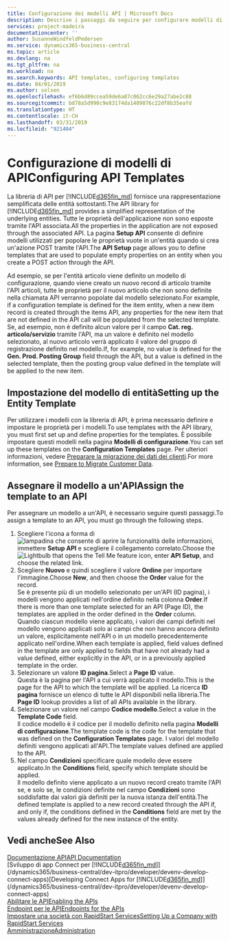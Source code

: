 ```yaml
---
title: Configurazione dei modelli API | Microsoft Docs
description: Descrive i passaggi da seguire per configurare modelli di API per Dynamics 365 Business Central.
services: project-madeira
documentationcenter: ''
author: SusanneWindfeldPedersen
ms.service: dynamics365-business-central
ms.topic: article
ms.devlang: na
ms.tgt_pltfrm: na
ms.workload: na
ms.search.keywords: API templates, configuring templates
ms.date: 04/01/2019
ms.author: solsen
ms.openlocfilehash: ef6b6d89ccea59de6a87c062cc6e29a27abe2c88
ms.sourcegitcommit: bd78a5d990c9e83174da1409076c22df8b35eafd
ms.translationtype: HT
ms.contentlocale: it-CH
ms.lasthandoff: 03/31/2019
ms.locfileid: "921404"
---
```

# <a name="configuring-api-templates"></a><span data-ttu-id="6dc79-103">Configurazione di modelli di API</span><span class="sxs-lookup"><span data-stu-id="6dc79-103">Configuring API Templates</span></span>
<span data-ttu-id="6dc79-104">La libreria di API per [!INCLUDE[d365fin_md](includes/d365fin_md.md)] fornisce una rappresentazione semplificata delle entità sottostanti.</span><span class="sxs-lookup"><span data-stu-id="6dc79-104">The API library for [!INCLUDE[d365fin_md](includes/d365fin_md.md)] provides a simplified representation of the underlying entities.</span></span> <span data-ttu-id="6dc79-105">Tutte le proprietà dell'applicazione non sono esposte tramite l'API associata.</span><span class="sxs-lookup"><span data-stu-id="6dc79-105">All the properties in the application are not exposed through the associated API.</span></span> <span data-ttu-id="6dc79-106">La pagina **Setup API** consente di definire modelli utilizzati per popolare le proprietà vuote in un'entità quando si crea un'azione POST tramite l'API.</span><span class="sxs-lookup"><span data-stu-id="6dc79-106">The **API Setup** page allows you to define templates that are used to populate empty properties on an entity when you create a POST action through the API.</span></span> 

<span data-ttu-id="6dc79-107">Ad esempio, se per l'entità articolo viene definito un modello di configurazione, quando viene creato un nuovo record di articolo tramite l'API articoli, tutte le proprietà per il nuovo articolo che non sono definite nella chiamata API verranno popolate dal modello selezionato.</span><span class="sxs-lookup"><span data-stu-id="6dc79-107">For example, if a configuration template is defined for the item entity, when a new item record is created through the items API, any properties for the new item that are not defined in the API call will be populated from the selected template.</span></span> <span data-ttu-id="6dc79-108">Se, ad esempio, non è definito alcun valore per il campo **Cat. reg. articolo/servizio** tramite l'API, ma un valore è definito nel modello selezionato, al nuovo articolo verrà applicato il valore del gruppo di registrazione definito nel modello.</span><span class="sxs-lookup"><span data-stu-id="6dc79-108">If, for example, no value is defined for the **Gen. Prod. Posting Group** field through the API, but a value is defined in the selected template, then the posting group value defined in the template will be applied to the new item.</span></span> 

## <a name="setting-up-the-entity-template"></a><span data-ttu-id="6dc79-109">Impostazione del modello di entità</span><span class="sxs-lookup"><span data-stu-id="6dc79-109">Setting up the Entity Template</span></span>
<span data-ttu-id="6dc79-110">Per utilizzare i modelli con la libreria di API, è prima necessario definire e impostare le proprietà per i modelli.</span><span class="sxs-lookup"><span data-stu-id="6dc79-110">To use templates with the API library, you must first set up and define properties for the templates.</span></span> <span data-ttu-id="6dc79-111">È possibile impostare questi modelli nella pagina **Modelli di configurazione**.</span><span class="sxs-lookup"><span data-stu-id="6dc79-111">You can set up these templates on the **Configuration Templates** page.</span></span> <span data-ttu-id="6dc79-112">Per ulteriori informazioni, vedere [Preparare la migrazione dei dati dei clienti](admin-use-templates-to-prepare-customer-data-for-migration.md).</span><span class="sxs-lookup"><span data-stu-id="6dc79-112">For more information, see [Prepare to Migrate Customer Data](admin-use-templates-to-prepare-customer-data-for-migration.md).</span></span> 

## <a name="assign-the-template-to-an-api"></a><span data-ttu-id="6dc79-113">Assegnare il modello a un'API</span><span class="sxs-lookup"><span data-stu-id="6dc79-113">Assign the template to an API</span></span>

<span data-ttu-id="6dc79-114">Per assegnare un modello a un'API, è necessario seguire questi passaggi.</span><span class="sxs-lookup"><span data-stu-id="6dc79-114">To assign a template to an API, you must go through the following steps.</span></span>

1. <span data-ttu-id="6dc79-115">Scegliere l'icona a forma di ![lampadina che consente di aprire la funzionalità delle informazioni](media/ui-search/search_small.png "Informazioni sull'operazione che si desidera eseguire"), immettere **Setup API** e scegliere il collegamento correlato.</span><span class="sxs-lookup"><span data-stu-id="6dc79-115">Choose the ![Lightbulb that opens the Tell Me feature](media/ui-search/search_small.png "Tell me what you want to do") icon, enter **API Setup**, and choose the related link.</span></span>
2. <span data-ttu-id="6dc79-116">Scegliere **Nuovo** e quindi scegliere il valore **Ordine** per importare l'immagine.</span><span class="sxs-lookup"><span data-stu-id="6dc79-116">Choose **New**, and then choose the **Order** value for the record.</span></span>  
<span data-ttu-id="6dc79-117">Se è presente più di un modello selezionato per un'API (ID pagina), i modelli vengono applicati nell'ordine definito nella colonna **Order**.</span><span class="sxs-lookup"><span data-stu-id="6dc79-117">If there is more than one template selected for an API (Page ID), the templates are applied in the order defined in the **Order** column.</span></span>   
<span data-ttu-id="6dc79-118">Quando ciascun modello viene applicato, i valori dei campi definiti nel modello vengono applicati solo ai campi che non hanno ancora definito un valore, esplicitamente nell'API o in un modello precedentemente applicato nell'ordine.</span><span class="sxs-lookup"><span data-stu-id="6dc79-118">When each template is applied, field values defined in the template are only applied to fields that have not already had a value defined, either explicitly in the API, or in a previously applied template in the order.</span></span> 
3. <span data-ttu-id="6dc79-119">Selezionare un valore **ID pagina**.</span><span class="sxs-lookup"><span data-stu-id="6dc79-119">Select a **Page ID** value.</span></span>  
<span data-ttu-id="6dc79-120">Questa è la pagina per l'API a cui verrà applicato il modello.</span><span class="sxs-lookup"><span data-stu-id="6dc79-120">This is the page for the API to which the template will be applied.</span></span> <span data-ttu-id="6dc79-121">La ricerca **ID pagina** fornisce un elenco di tutte le API disponibili nella libreria.</span><span class="sxs-lookup"><span data-stu-id="6dc79-121">The **Page ID** lookup provides a list of all APIs available in the library.</span></span>
4. <span data-ttu-id="6dc79-122">Selezionare un valore nel campo **Codice modello**.</span><span class="sxs-lookup"><span data-stu-id="6dc79-122">Select a value in the **Template Code** field.</span></span>  
<span data-ttu-id="6dc79-123">Il codice modello è il codice per il modello definito nella pagina **Modelli di configurazione**.</span><span class="sxs-lookup"><span data-stu-id="6dc79-123">The template code is the code for the template that was defined on the **Configuration Templates** page.</span></span> <span data-ttu-id="6dc79-124">I valori del modello definiti vengono applicati all'API.</span><span class="sxs-lookup"><span data-stu-id="6dc79-124">The template values defined are applied to the API.</span></span> 
5. <span data-ttu-id="6dc79-125">Nel campo **Condizioni** specificare quale modello deve essere applicato.</span><span class="sxs-lookup"><span data-stu-id="6dc79-125">In the **Conditions** field, specify which template should be applied.</span></span>  
<span data-ttu-id="6dc79-126">Il modello definito viene applicato a un nuovo record creato tramite l'API se, e solo se, le condizioni definite nel campo **Condizioni** sono soddisfatte dai valori già definiti per la nuova istanza dell'entità.</span><span class="sxs-lookup"><span data-stu-id="6dc79-126">The defined template is applied to a new record created through the API if, and only if, the conditions defined in the **Conditions** field are met by the values already defined for the new instance of the entity.</span></span>

## <a name="see-also"></a><span data-ttu-id="6dc79-127">Vedi anche</span><span class="sxs-lookup"><span data-stu-id="6dc79-127">See Also</span></span>
[<span data-ttu-id="6dc79-128">Documentazione API</span><span class="sxs-lookup"><span data-stu-id="6dc79-128">API Documentation</span></span>](/dynamics-nav/fin-graph)  
<span data-ttu-id="6dc79-129">[Sviluppo di app Connect per [!INCLUDE[d365fin_md](includes/d365fin_md.md)]](/dynamics365/business-central/dev-itpro/developer/devenv-develop-connect-apps)</span><span class="sxs-lookup"><span data-stu-id="6dc79-129">[Developing Connect Apps for [!INCLUDE[d365fin_md](includes/d365fin_md.md)]](/dynamics365/business-central/dev-itpro/developer/devenv-develop-connect-apps)</span></span>  
[<span data-ttu-id="6dc79-130">Abilitare le API</span><span class="sxs-lookup"><span data-stu-id="6dc79-130">Enabling the APIs</span></span>](/dynamics-nav/enabling-apis-for-dynamics-nav)  
[<span data-ttu-id="6dc79-131">Endpoint per le API</span><span class="sxs-lookup"><span data-stu-id="6dc79-131">Endpoints for the APIs</span></span>](/dynamics-nav/endpoints-apis-for-dynamics)  
[<span data-ttu-id="6dc79-132">Impostare una società con RapidStart Services</span><span class="sxs-lookup"><span data-stu-id="6dc79-132">Setting Up a Company with RapidStart Services</span></span>](admin-set-up-a-company-with-rapidstart.md)  
[<span data-ttu-id="6dc79-133">Amministrazione</span><span class="sxs-lookup"><span data-stu-id="6dc79-133">Administration</span></span>](admin-setup-and-administration.md)